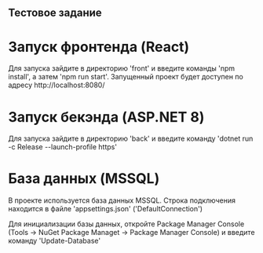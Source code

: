 ## Тестовое задание

# Запуск фронтенда (React)
Для запуска зайдите в директорию 'front' и введите команды 'npm install', а затем 'npm run start'. Запущенный проект будет доступен по адресу http://localhost:8080/

# Запуск бекэнда (ASP.NET 8)
Для запуска зайдите в директорию 'back' и введите команду 'dotnet run -c Release --launch-profile https'

# База данных (MSSQL)
В проекте используется база данных MSSQL. Строка подключения находится в файле 'appsettings.json' ('DefaultConnection')

Для инициализации базы данных, откройте Package Manager Console (Tools -> NuGet Package Managet -> Package Manager Console) и введите команду 'Update-Database'

